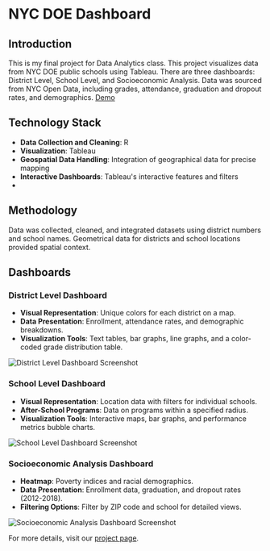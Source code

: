 # NYC DOE Dashboard

## Introduction
This is my final project for Data Analytics class. This project visualizes data from NYC DOE public schools using Tableau. There are three dashboards: District Level, School Level, and Socioeconomic Analysis. Data was sourced from NYC Open Data, including grades, attendance, graduation and dropout rates, and demographics.
[Demo](https://public.tableau.com/views/NYCDistrictandSchoolInsights/FinalDistrictLevelDashboard)

## Technology Stack
- **Data Collection and Cleaning**: R
- **Visualization**: Tableau
- **Geospatial Data Handling**: Integration of geographical data for precise mapping
- **Interactive Dashboards**: Tableau's interactive features and filters
- 
## Methodology
Data was collected, cleaned, and integrated datasets using district numbers and school names. Geometrical data for districts and school locations provided spatial context.

## Dashboards

### District Level Dashboard
- **Visual Representation**: Unique colors for each district on a map.
- **Data Presentation**: Enrollment, attendance rates, and demographic breakdowns.
- **Visualization Tools**: Text tables, bar graphs, line graphs, and a color-coded grade distribution table.

![District Level Dashboard Screenshot](path/to/screenshot.png)

### School Level Dashboard
- **Visual Representation**: Location data with filters for individual schools.
- **After-School Programs**: Data on programs within a specified radius.
- **Visualization Tools**: Interactive maps, bar graphs, and performance metrics bubble charts.

![School Level Dashboard Screenshot](path/to/screenshot.png)

### Socioeconomic Analysis Dashboard
- **Heatmap**: Poverty indices and racial demographics.
- **Data Presentation**: Enrollment data, graduation, and dropout rates (2012-2018).
- **Filtering Options**: Filter by ZIP code and school for detailed views.

![Socioeconomic Analysis Dashboard Screenshot](path/to/screenshot.png)


For more details, visit our [project page](https://public.tableau.com/views/NYCDistrictandSchoolInsights/FinalDistrictLevelDashboard).
